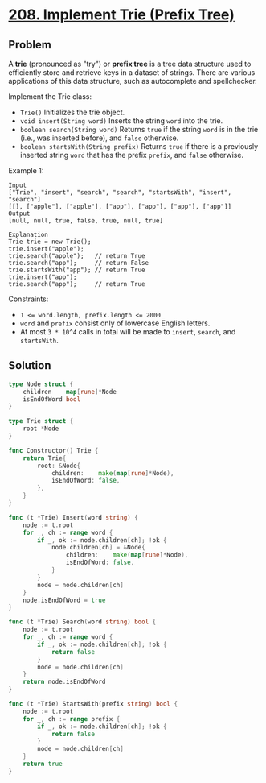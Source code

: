 # [208. Implement Trie (Prefix Tree)](https://leetcode.com/problems/implement-trie-prefix-tree/)

## Problem

A **trie** (pronounced as "try") or **prefix tree** is a tree data structure used to efficiently store and retrieve keys in a dataset of strings. There are various applications of this data structure, such as autocomplete and spellchecker.

Implement the Trie class:

- `Trie()` Initializes the trie object.
- `void insert(String word)` Inserts the string `word` into the trie.
- `boolean search(String word)` Returns `true` if the string `word` is in the trie (i.e., was inserted before), and `false` otherwise.
- `boolean startsWith(String prefix)` Returns `true` if there is a previously inserted string `word` that has the prefix `prefix`, and `false` otherwise.
 

Example 1:

```
Input
["Trie", "insert", "search", "search", "startsWith", "insert", "search"]
[[], ["apple"], ["apple"], ["app"], ["app"], ["app"], ["app"]]
Output
[null, null, true, false, true, null, true]

Explanation
Trie trie = new Trie();
trie.insert("apple");
trie.search("apple");   // return True
trie.search("app");     // return False
trie.startsWith("app"); // return True
trie.insert("app");
trie.search("app");     // return True
``` 

Constraints:

- `1 <= word.length, prefix.length <= 2000`
- `word` and `prefix` consist only of lowercase English letters.
- At most `3 * 10^4` calls in total will be made to `insert`, `search`, and `startsWith`.

## Solution

```go
type Node struct {
	children    map[rune]*Node
	isEndOfWord bool
}

type Trie struct {
	root *Node
}

func Constructor() Trie {
	return Trie{
		root: &Node{
			children:    make(map[rune]*Node),
			isEndOfWord: false,
		},
	}
}

func (t *Trie) Insert(word string) {
	node := t.root
	for _, ch := range word {
		if _, ok := node.children[ch]; !ok {
			node.children[ch] = &Node{
				children:    make(map[rune]*Node),
				isEndOfWord: false,
			}
		}
		node = node.children[ch]
	}
	node.isEndOfWord = true
}

func (t *Trie) Search(word string) bool {
	node := t.root
	for _, ch := range word {
		if _, ok := node.children[ch]; !ok {
			return false
		}
		node = node.children[ch]
	}
	return node.isEndOfWord
}

func (t *Trie) StartsWith(prefix string) bool {
	node := t.root
	for _, ch := range prefix {
		if _, ok := node.children[ch]; !ok {
			return false
		}
		node = node.children[ch]
	}
	return true
}
```